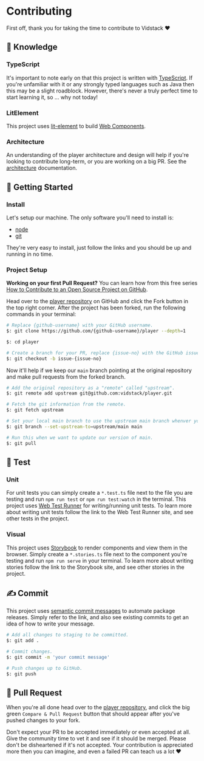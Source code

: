 # Contributing

First off, thank you for taking the time to contribute to Vidstack ❤️

## 💭 Knowledge

### TypeScript

It's important to note early on that this project is written with [TypeScript][typescript]. If
you're unfamiliar with it or any strongly typed languages such as Java then this may be a slight
roadblock. However, there's never a truly perfect time to start learning it, so ... why not today!

### LitElement

This project uses [lit-element][lit-element] to build [Web Components][web-components].

### Architecture

An understanding of the player architecture and design will help if you're looking to
contribute long-term, or you are working on a big PR. See the
[architecture](../docs/architecture) documentation.

## 🎒 Getting Started

### Install

Let's setup our machine. The only software you'll need to install is:

- [node](https://nodejs.org/en/download)
- [git](https://git-scm.com/downloads)

They're very easy to install, just follow the links and you should be up and running in no time.

### Project Setup

**Working on your first Pull Request?** You can learn how from this free series
[How to Contribute to an Open Source Project on GitHub][pr-beginner-series].

Head over to the [player repository][player-repo] on GitHub and click the Fork button in the top
right corner. After the project has been forked, run the following commands in your terminal:

```bash
# Replace {github-username} with your GitHub username.
$: git clone https://github.com/{github-username}/player --depth=1

$: cd player

# Create a branch for your PR, replace {issue-no} with the GitHub issue number.
$: git checkout -b issue-{issue-no}
```

Now it'll help if we keep our `main` branch pointing at the original repository and make
pull requests from the forked branch.

```bash
# Add the original repository as a "remote" called "upstream".
$: git remote add upstream git@github.com:vidstack/player.git

# Fetch the git information from the remote.
$: git fetch upstream

# Set your local main branch to use the upstream main branch whenver you run `git pull`.
$: git branch --set-upstream-to=upstream/main main

# Run this when we want to update our version of main.
$: git pull
```

## 🧪 Test

### Unit

For unit tests you can simply create a `*.test.ts` file next to the file you are testing and
run `npm run test` or `npm run test:watch` in the terminal. This project uses
[Web Test Runner][web-test-runner] for writing/running unit tests. To learn more about
writing unit tests follow the link to the Web Test Runner site, and see other tests in the project.

### Visual

This project uses [Storybook][storybook] to render components and view them in the browser. Simply
create a `*.stories.ts` file next to the component you're testing and run `npm run serve` in
your terminal. To learn more about writing stories follow the link to the Storybook site, and see
other stories in the project.

## ✍️ Commit

This project uses [semantic commit messages][semantic-commit-style] to automate package releases.
Simply refer to the link, and also see existing commits to get an idea of how to write your message.

```bash
# Add all changes to staging to be committed.
$: git add .

# Commit changes.
$: git commit -m 'your commit message'

# Push changes up to GitHub.
$: git push
```

## 🎉 Pull Request

When you're all done head over to the [player repository][player-repo], and click the big green
`Compare & Pull Request` button that should appear after you've pushed changes to your fork.

Don't expect your PR to be accepted immediately or even accepted at all. Give the community time to
vet it and see if it should be merged. Please don't be disheartened if it's not accepted. Your
contribution is appreciated more then you can imagine, and even a failed PR can teach us a lot ❤️

[typescript]: https://www.typescriptlang.org
[storybook]: https://storybook.js.org
[lit-element]: https://lit-element.polymer-project.org/guide
[web-components]: https://developer.mozilla.org/en-US/docs/Web/Web_Components
[web-test-runner]: https://modern-web.dev/docs/test-runner/overview
[player-repo]: https://github.com/vidstack/player
[semantic-commit-style]: https://gist.github.com/joshbuchea/6f47e86d2510bce28f8e7f42ae84c716
[pr-beginner-series]: https://app.egghead.io/courses/how-to-contribute-to-an-open-source-project-on-github
